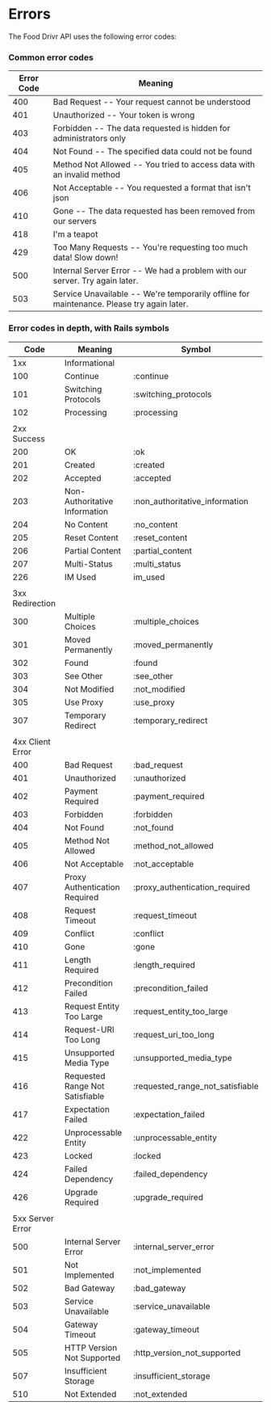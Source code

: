 # Errors

The Food Drivr API uses the following error codes:

### Common error codes
Error Code | Meaning
---------- | -------
400 | Bad Request -- Your request cannot be understood
401 | Unauthorized -- Your token is wrong
403 | Forbidden -- The data requested is hidden for administrators only
404 | Not Found -- The specified data could not be found
405 | Method Not Allowed -- You tried to access data with an invalid method
406 | Not Acceptable -- You requested a format that isn't json
410 | Gone -- The data requested has been removed from our servers
418 | I'm a teapot
429 | Too Many Requests -- You're requesting too much data! Slow down!
500 | Internal Server Error -- We had a problem with our server. Try again later.
503 | Service Unavailable -- We're temporarily offline for maintenance. Please try again later.

### Error codes in depth, with Rails symbols

| Code             | Meaning                         | Symbol                           |
|------------------|---------------------------------|----------------------------------|
| 1xx              | Informational                   |                                  |
| 100              | Continue                        | :continue                        |
| 101              | Switching Protocols             | :switching_protocols             |
| 102              | Processing                      | :processing                      |
|                  |                                 |                                  |
| 2xx Success      |                                 |                                  |
| 200              | OK                              | :ok                              |
| 201              | Created                         | :created                         |
| 202              | Accepted                        | :accepted                        |
| 203              | Non-Authoritative Information   | :non_authoritative_information   |
| 204              | No Content                      | :no_content                      |
| 205              | Reset Content                   | :reset_content                   |
| 206              | Partial Content                 | :partial_content                 |
| 207              | Multi-Status                    | :multi_status                    |
| 226              | IM Used                         | im_used                          |
|                  |                                 |                                  |
| 3xx Redirection  |                                 |                                  |
| 300              | Multiple Choices                | :multiple_choices                |
| 301              | Moved Permanently               | :moved_permanently               |
| 302              | Found                           | :found                           |
| 303              | See Other                       | :see_other                       |
| 304              | Not Modified                    | :not_modified                    |
| 305              | Use Proxy                       | :use_proxy                       |
| 307              | Temporary Redirect              | :temporary_redirect              |
|                  |                                 |                                  |
| 4xx Client Error |                                 |                                  |
| 400              | Bad Request                     | :bad_request                     |
| 401              | Unauthorized                    | :unauthorized                    |
| 402              | Payment Required                | :payment_required                |
| 403              | Forbidden                       | :forbidden                       |
| 404              | Not Found                       | :not_found                       |
| 405              | Method Not Allowed              | :method_not_allowed              |
| 406              | Not Acceptable                  | :not_acceptable                  |
| 407              | Proxy Authentication Required   | :proxy_authentication_required   |
| 408              | Request Timeout                 | :request_timeout                 |
| 409              | Conflict                        | :conflict                        |
| 410              | Gone                            | :gone                            |
| 411              | Length Required                 | :length_required                 |
| 412              | Precondition Failed             | :precondition_failed             |
| 413              | Request Entity Too Large        | :request_entity_too_large        |
| 414              | Request-URI Too Long            | :request_uri_too_long            |
| 415              | Unsupported Media Type          | :unsupported_media_type          |
| 416              | Requested Range Not Satisfiable | :requested_range_not_satisfiable |
| 417              | Expectation Failed              | :expectation_failed              |
| 422              | Unprocessable Entity            | :unprocessable_entity            |
| 423              | Locked                          | :locked                          |
| 424              | Failed Dependency               | :failed_dependency               |
| 426              | Upgrade Required                | :upgrade_required                |
|                  |                                 |                                  |
| 5xx Server Error |                                 |                                  |
| 500              | Internal Server Error           | :internal_server_error           |
| 501              | Not Implemented                 | :not_implemented                 |
| 502              | Bad Gateway                     | :bad_gateway                     |
| 503              | Service Unavailable             | :service_unavailable             |
| 504              | Gateway Timeout                 | :gateway_timeout                 |
| 505              | HTTP Version Not Supported      | :http_version_not_supported      |
| 507              | Insufficient Storage            | :insufficient_storage            |
| 510              | Not Extended                    | :not_extended                    |
